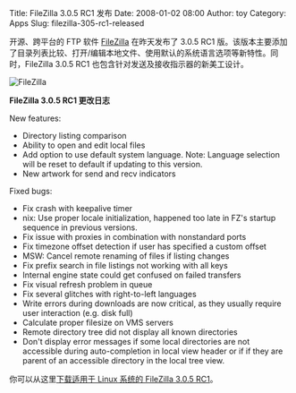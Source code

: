 Title: FileZilla 3.0.5 RC1 发布
Date: 2008-01-02 08:00
Author: toy
Category: Apps
Slug: filezilla-305-rc1-released

开源、跨平台的 FTP 软件
[FileZilla](http://linuxtoy.org/search/filezilla) 在昨天发布了 3.0.5 RC1
版。该版本主要添加了目录列表比较、打开/编辑本地文件、使用默认的系统语言选项等新特性。同时，FileZilla
3.0.5 RC1 也包含针对发送及接收指示器的新美工设计。

![FileZilla](http://i.linuxtoy.org/i/2007/09/filezilla-logo.png)

**FileZilla 3.0.5 RC1 更改日志**

New features:  
+ Directory listing comparison  
+ Ability to open and edit local files  
+ Add option to use default system language. Note: Language selection
will be reset to default if updating to this version.  
+ New artwork for send and recv indicators

Fixed bugs:  
- Fix crash with keepalive timer  
- nix: Use proper locale initialization, happened too late in FZ's
startup sequence in previous versions.  
- Fix issue with proxies in combination with nonstandard ports  
- Fix timezone offset detection if user has specified a custom offset  
- MSW: Cancel remote renaming of files if listing changes  
- Fix prefix search in file listings not working with all keys  
- Internal engine state could get confused on failed transfers  
- Fix visual refresh problem in queue  
- Fix several glitches with right-to-left languages  
- Write errors during downloads are now critical, as they usually
require user interaction (e.g. disk full)  
- Calculate proper filesize on VMS servers  
- Remote directory tree did not display all known directories  
- Don't display error messages if some local directories are not
accessible during auto-completion in local view header or if if they are
parent of an accessible directory in the local tree view.

你可以从这里[下载适用于 Linux 系统的 FileZilla 3.0.5
RC1](http://sourceforge.net/project/showfiles.php?group_id=21558&package_id=206762&release_id=565102)。
